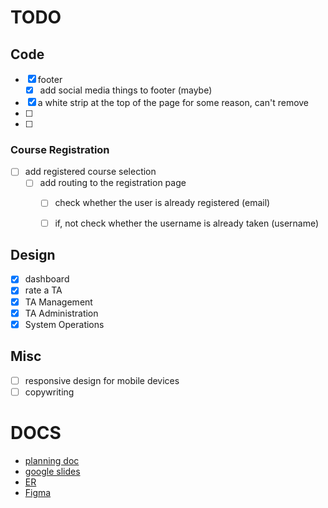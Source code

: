 # TODO

## Code
- [x] footer
    - [x] add social media things to footer (maybe)
- [x] a white strip at the top of the page for some reason, can't remove
- [ ] 
- [ ] 

### Course Registration 
- [ ] add registered course selection
    - [ ] add routing to the registration page
        - [ ] check whether the user is already registered (email)
        - [ ] if, not check whether the username is already taken (username)


## Design
- [x] dashboard
- [x] rate a TA
- [x] TA Management
- [x] TA Administration
- [x] System Operations

## Misc
- [ ] responsive design for mobile devices
- [ ] copywriting

# DOCS

- [planning doc](https://mcgill-my.sharepoint.com/:w:/g/personal/nur_bintimohamadsadik_mail_mcgill_ca/ESY3cdeCgVtLjRl1WdhhfBgBYb3rO92CbgFDS-9clCZLpw?e=5Jexdy)
- [google slides](https://docs.google.com/presentation/d/1aegqsms1B1C_IgB6_EZuN5p_FNQB_wY29pr1P1Q2y-g/edit#slide=id.p)
- [ER](https://mcgill-my.sharepoint.com/:w:/g/personal/nur_bintimohamadsadik_mail_mcgill_ca/EdqOfFtiD4VJkolyg710jFIB4DXBHrF9PHViKxRiZFqUaA?e=qiMWeZ)
- [Figma](https://www.figma.com/files/project/53235424/Team-project?fuid=799017918493699497)